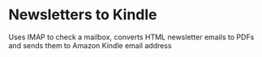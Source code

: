 # Newsletters to Kindle
Uses IMAP to check a mailbox, converts HTML newsletter emails to PDFs and sends them to Amazon Kindle email address
